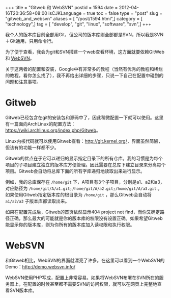 +++
title = "Gitweb 和 WebSVN"
postid = 1594
date = 2012-04-16T20:36:58+08:00
isCJKLanguage = true
toc = false
type = "post"
slug = "gitweb_and_websvn"
aliases = [ "/post/1594.html",]
category = [ "technology",]
tag = [ "develop", "git", "linux", "software", "svn",]
+++


我个人的版本库目前全部用Git，但公司的版本库则全部都是SVN，所以我是SVN＋Git通用，只用命令行。

为了便于查看，我会为git和SVN搭建一个web查看环境，这方面就要依赖GitWeb和 [WebSVN](http://www.websvn.info/)。

关于这两者的配置和安装，Google中有非常多的教程（当然有优秀的教程和稀烂的教程，看你怎么找了），我不再给出详细的步骤，只说一下自己在配置中碰到的问题和注意事项。<!--more-->

# Gitweb

Gitweb已经包含在git的安装包和源码中了，因此稍微配置一下就可以使用。这里有一篇面向ArchLinux的配置方法：<https://wiki.archlinux.org/index.php/Gitweb>。

Linux内核代码就可以使用Gitweb查看：<http://git.kernel.org/>，界面虽然简陋，但该有的功能一样都不少。

Gitweb的优点在于它可以递归的显示指定目录下的所有仓库。我的习惯是为每个项目的子项目建立独立的版本库方便管理。因此需要在总库下建立目录来分离每个项目。Gitweb会自动将总库下面的所有字库递归地读取出来进行显示。

例如，我的总库保存在 `/home/git` 下，A项目有3个子项目，分别是a1、a2和a3，对应路径为 `/home/git/A/a1.git;/home/git/A/a2.git;/home/git/A/a3.git` 。如果使用Gitweb指定版本库的根目录为 `/home/git` ，那么Gitweb会自动将 `a1/a2/a3` 子版本库都读取出来。

如果在配置完成后，Gitweb的首页依然显示404 project not find，而你又确定路径正确，那么最大的可能就是你的版本库的权限没有设置正确。如果希望Gitweb能显示你的版本库，则为你所有的版本库加入读权限和执行权限。

# WebSVN

和Gitweb相比，WebSVN的界面就漂亮了许多。在这里可以看到一个WebSVN的Demo：<http://demo.websvn.info/>

WebSVN使用PHP写成，配置上非常容易。如果将WebSVN布署在SVN所在的服务器上，在配置的时候甚至都不需要SVN的访问权限，就可以在网页上完整地查看SVN版本库。
